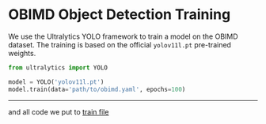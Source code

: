 # OBIMD Object Detection Training

We use the Ultralytics YOLO framework to train a model on the OBIMD dataset.
The training is based on the official `yolov11l.pt` pre-trained weights.

```python
from ultralytics import YOLO

model = YOLO('yolov11l.pt')
model.train(data='path/to/obimd.yaml', epochs=100)
```

---

and all code we put to [train file](./train.py)
